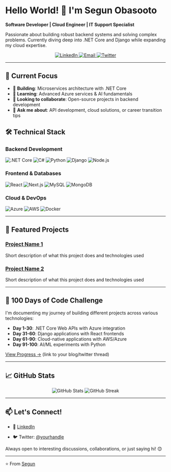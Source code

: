 # Hello World! 👋 I'm Segun Obasooto

**Software Developer | Cloud Engineer | IT Support Specialist**

Passionate about building robust backend systems and solving complex problems. Currently diving deep into .NET Core and Django while expanding my cloud expertise.

<p align="center">
  <a href="https://www.linkedin.com/in/obasootosegun/">
    <img src="https://img.shields.io/badge/LinkedIn-0077B5?style=for-the-badge&logo=linkedin&logoColor=white" alt="LinkedIn"/>
  </a>
  <a href="mailto:your.email@example.com">
    <img src="https://img.shields.io/badge/Email-D14836?style=for-the-badge&logo=gmail&logoColor=white" alt="Email"/>
  </a>
  <a href="https://twitter.com/yourhandle">
    <img src="https://img.shields.io/badge/Twitter-1DA1F2?style=for-the-badge&logo=twitter&logoColor=white" alt="Twitter"/>
  </a>
</p>

---

## 🚀 Current Focus

- 🔭 **Building**: Microservices architecture with .NET Core
- 🌱 **Learning**: Advanced Azure services & AI fundamentals
- 👯 **Looking to collaborate**: Open-source projects in backend development
- 💬 **Ask me about**: API development, cloud solutions, or career transition tips

## 🛠️ Technical Stack

### Backend Development
![.NET Core](https://img.shields.io/badge/.NET-5C2D91?style=for-the-badge&logo=.net&logoColor=white)
![C#](https://img.shields.io/badge/C%23-239120?style=for-the-badge&logo=c-sharp&logoColor=white)
![Python](https://img.shields.io/badge/Python-3776AB?style=for-the-badge&logo=python&logoColor=white)
![Django](https://img.shields.io/badge/Django-092E20?style=for-the-badge&logo=django&logoColor=white)
![Node.js](https://img.shields.io/badge/Node.js-43853D?style=for-the-badge&logo=node.js&logoColor=white)

### Frontend & Databases
![React](https://img.shields.io/badge/React-20232A?style=for-the-badge&logo=react&logoColor=61DAFB)
![Next.js](https://img.shields.io/badge/Next.js-000000?style=for-the-badge&logo=next.js&logoColor=white)
![MySQL](https://img.shields.io/badge/MySQL-4479A1?style=for-the-badge&logo=mysql&logoColor=white)
![MongoDB](https://img.shields.io/badge/MongoDB-47A248?style=for-the-badge&logo=mongodb&logoColor=white)

### Cloud & DevOps
![Azure](https://img.shields.io/badge/Microsoft_Azure-0089D6?style=for-the-badge&logo=microsoft-azure&logoColor=white)
![AWS](https://img.shields.io/badge/AWS-232F3E?style=for-the-badge&logo=amazon-aws&logoColor=white)
![Docker](https://img.shields.io/badge/Docker-2496ED?style=for-the-badge&logo=docker&logoColor=white)

---

## 🌟 Featured Projects

### [Project Name 1](link)
Short description of what this project does and technologies used

### [Project Name 2](link)
Short description of what this project does and technologies used

---

## 📌 100 Days of Code Challenge

I'm documenting my journey of building different projects across various technologies:

- **Day 1-30**: .NET Core Web APIs with Azure integration
- **Day 31-60**: Django applications with React frontends
- **Day 61-90**: Cloud-native applications with AWS/Azure
- **Day 91-100**: AI/ML experiments with Python

[View Progress →](#) (link to your blog/twitter thread)

---

## 📈 GitHub Stats

<p align="center">
  <img src="https://github-readme-stats.vercel.app/api?username=obasegun123&show_icons=true&theme=radical" alt="GitHub Stats"/>
  <img src="https://github-readme-streak-stats.herokuapp.com/?user=obasegun123&theme=radical" alt="GitHub Streak"/>
</p>

---

## 📫 Let's Connect!

- 💼 [LinkedIn](https://www.linkedin.com/in/obasootosegun/)

- 🐦 Twitter: [@yourhandle](https://twitter.com/obasegun123)

Always open to interesting discussions, collaborations, or just saying hi! 😊

---

⭐️ From [Segun](https://github.com/obasegun123)
